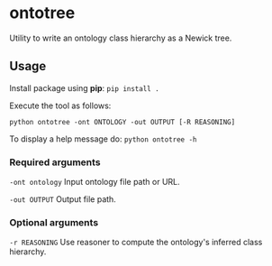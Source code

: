 # ontotree

Utility to write an ontology class hierarchy as a Newick tree.

## Usage

Install package using **pip**: ```pip install .```

Execute the tool as follows:

`python ontotree -ont ONTOLOGY -out OUTPUT [-R REASONING]` 

To display a help message do: ```python ontotree -h```

### Required arguments

`-ont ontology` Input ontology file path or URL.

`-out OUTPUT` Output file path.

### Optional arguments
`-r REASONING` Use reasoner to compute the ontology's inferred class hierarchy.